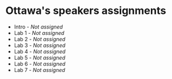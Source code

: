 # Ottawa's speakers assignments
* Intro - _Not assigned_
* Lab 1 - _Not assigned_
* Lab 2 - _Not assigned_
* Lab 3 - _Not assigned_
* Lab 4 - _Not assigned_
* Lab 5 - _Not assigned_
* Lab 6 - _Not assigned_
* Lab 7 - _Not assigned_
